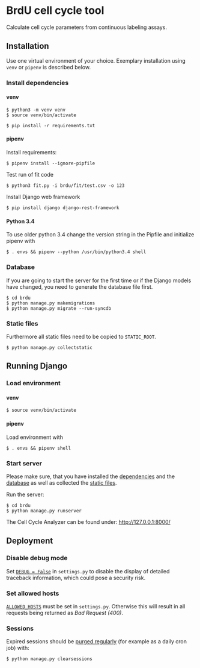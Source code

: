 # BrdU cell cycle tool

Calculate cell cycle parameters from continuous labeling assays.

## Installation

Use one virtual environment of your choice. Exemplary installation using ```venv``` or ```pipenv``` is described below.

### Install dependencies

#### venv

	$ python3 -m venv venv
	$ source venv/bin/activate

    $ pip install -r requirements.txt

#### pipenv

Install requirements:

    $ pipenv install --ignore-pipfile

Test run of fit code

    $ python3 fit.py -i brdu/fit/test.csv -o 123

Install Django web framework

    $ pip install django django-rest-framework

#### Python 3.4

To use older python 3.4 change the version string in the Pipfile
and initialize pipenv with

    $ . envs && pipenv --python /usr/bin/python3.4 shell

### Database

If you are going to start the server for the first time or if the Django models have changed, you need to generate the database file first.

    $ cd brdu
    $ python manage.py makemigrations
    $ python manage.py migrate --run-syncdb

### Static files

Furthermore all static files need to be copied to ```STATIC_ROOT```.

    $ python manage.py collectstatic

## Running Django

### Load environment

#### venv

    $ source venv/bin/activate

#### pipenv

Load environment with

    $ . envs && pipenv shell

### Start server

Please make sure, that you have installed the [dependencies](#install-dependencies) and the [database](#database) as well as collected the [static files](#static-files).

Run the server:

    $ cd brdu
    $ python manage.py runserver

The Cell Cycle Analyzer can be found under: http://127.0.0.1:8000/

## Deployment

### Disable debug mode

Set [```DEBUG = False```](https://docs.djangoproject.com/en/2.2/ref/settings/#debug) in ```settings.py``` to disable the display of detailed traceback information, which could pose a security risk.

### Set allowed hosts

[```ALLOWED_HOSTS```](https://docs.djangoproject.com/en/2.2/ref/settings/#std:setting-ALLOWED_HOSTS) must be set in ```settings.py```. Otherwise this will result in all requests being returned as *Bad Request (400)*.

### Sessions

Expired sessions should be [purged regularly](https://docs.djangoproject.com/en/2.2/topics/http/sessions/#clearing-the-session-store) (for example as a daily cron job) with:

    $ python manage.py clearsessions
